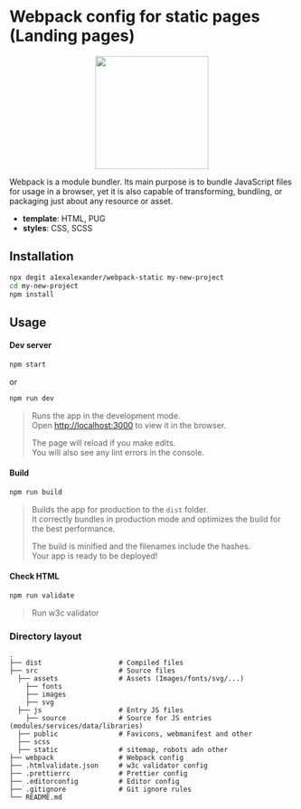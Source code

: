 # Webpack config for static pages (Landing pages)

<div align="center">
  <a href="https://github.com/webpack/webpack">
    <img width="200" height="200" src="https://webpack.js.org/assets/icon-square-big.svg">
  </a>
</div>

Webpack is a module bundler. Its main purpose is to bundle JavaScript files for usage in a browser, yet it is also capable of transforming, bundling, or packaging just about any resource or asset.

- **template**: HTML, PUG
- **styles**: CSS, SCSS

## Installation

```bash
npx degit a1exalexander/webpack-static my-new-project
cd my-new-project
npm install
```

## Usage

#### Dev server
```bash
npm start 
```
or
```bash
npm run dev 
```
> Runs the app in the development mode.<br />
> Open [http://localhost:3000](http://localhost:3000) to view it in the browser.
> 
> The page will reload if you make edits.<br />
> You will also see any lint errors in the console.

#### Build
```bash
npm run build 
```

> Builds the app for production to the `dist` folder.<br />
> It correctly bundles in production mode and optimizes the build for the best performance.
>
> The build is minified and the filenames include the hashes.<br />
> Your app is ready to be deployed!

#### Check HTML

```bash
npm run validate 
```

> Run w3c validator


### Directory layout

    .
    ├── dist                   # Compiled files
    ├── src                    # Source files
      ├── assets               # Assets (Images/fonts/svg/...)
        ├── fonts
        ├── images
        ├── svg
      ├── js                   # Entry JS files
        ├── source             # Source for JS entries (modules/services/data/libraries)
      ├── public               # Favicons, webmanifest and other
      ├── scss
      ├── static               # sitemap, robots adn other
    ├── webpack                # Webpack config
    ├── .htmlvalidate.json     # w3c validator config
    ├── .prettierrc            # Prettier config
    ├── .editorconfig          # Editor config
    ├── .gitignore             # Git ignore rules
    └── README.md
